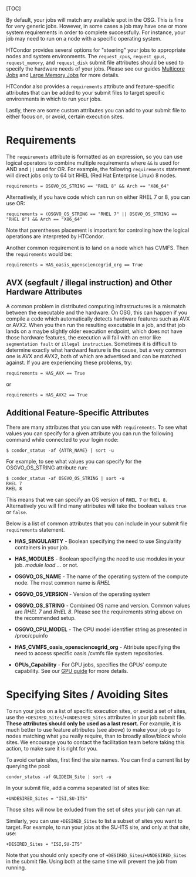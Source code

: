 [title]: - "Control Where Your Jobs Run / Job Requirements"

[TOC]

By default, your jobs will match any available spot in the OSG. This is fine
for very generic jobs. However, in some cases a job may have one or more system
requirements in order to complete successfully. For instance, your job may need to run
on a node with a specific operating system.

HTCondor provides several options for "steering" your jobs to appropriate
nodes and system environments. The `request_cpus`, `request_gpus`, `request_memory`, and `request_disk`
submit file attributes should be used to specify the hardware needs of your jobs.
Please see our guides [Multicore Jobs](https://support.opensciencegrid.org/support/solutions/articles/5000653862-multicore-jobs) and [Large Memory Jobs](https://support.opensciencegrid.org/support/solutions/articles/5000652304-large-memory-jobs)
for more details.

HTCondor also provides a `requirements` attribute and feature-specific
attributes that can be added to your submit files to target specific environments in
which to run your jobs. 

Lastly, there are some custom attributes you can add to your submit file to
either focus on, or avoid, certain execution sites.

# Requirements

The `requirements` attribute is formatted as an expression, so you can use logical
operators to combine multiple requirements where `&&` is used for AND and
`||` used for OR. For example, the following `requirements` statement will direct
jobs only to 64 bit RHEL (Red Hat Enterprise Linux) 8 nodes.

    requirements = OSGVO_OS_STRING == "RHEL 8" && Arch == "X86_64"

Alternatively, if you have code which can run on either RHEL 7 or 8, you can use OR:

    requirements = (OSGVO_OS_STRING == "RHEL 7" || OSGVO_OS_STRING == "RHEL 8") && Arch == "X86_64"

Note that parentheses placement is important for controling how the logical operations
are interpreted by HTCondor.
 
Another common requirement is to land on a node which has CVMFS.
Then the `requirements` would be:

	requirements = HAS_oasis_opensciencegrid_org == True

## AVX (segfault / illegal instruction) and Other Hardware Attributes

A common problem in distributed computing infrastructures is a mismatch between
the executable and the hardware. On OSG, this can happen if you compile a code
which automatically detects hardware features such as AVX or AVX2. When you then
run the resulting executable in a job, and that job lands on a maybe slightly
older execution endpoint, which does not have those hardware features, the
execution will fail with an error like `segmentation fault` or
`illegal instruction`. Sometimes it is difficult to determine exactly what
hardward feature is the cause, but a very common one is AVX and AVX2, both of
which are advertised and can be matched against. If you are experiencing these
problems, try:

    requirements = HAS_AVX == True

or

    requirements = HAS_AVX2 == True

## Additional Feature-Specific Attributes

There are many attributes that you can use with `requirements`. To see what values
you can specify for a given attribute you can run the following command while
connected to your login node:

	$ condor_status -af {ATTR_NAME} | sort -u
	
For example, to see what values you can specify for the OSGVO_OS_STRING attribute run:
	
	$ condor_status -af OSGVO_OS_STRING | sort -u
    RHEL 7
    RHEL 8

This means that we can specify an OS version of `RHEL 7` or `RHEL 8`. Alternatively
you will find many attributes will take the boolean values `true` or `false`.

Below is a list of common attributes that you can include in your submit file `requirements` statement. 

- **HAS_SINGULARITY** - Boolean specifying the need to use Singularity containers in your job.

- **HAS_MODULES** - Boolean specifying the need to use modules in your job.
  _module load ..._ or not.

- **OSGVO_OS_NAME** - The name of the operating system of the compute node. 
  The most common name is _RHEL_

- **OSGVO_OS_VERSION** - Version of the operating system

- **OSGVO_OS_STRING** - Combined OS name and version. Common values are
  _RHEL 7_ and _RHEL 8_. Please see the requirements string above on the
  recommended setup.

- **OSGVO_CPU_MODEL** - The CPU model identifier string as presented in
  /proc/cpuinfo

- **HAS_CVMFS_oasis_opensciencegrid_org** - Attribute specifying
  the need to access specific oasis /cvmfs file system repositories.

- **GPUs_Capability** - For GPU jobs, specifies the GPUs' compute capability.
  See our [GPU guide](5000653025) for more details.

# Specifying Sites / Avoiding Sites

To run your jobs on a list of specific execution sites, or avoid a set of 
sites, use the `+DESIRED_Sites`/`+UNDESIRED_Sites` attributes in your job
submit file. **These attributes should only be used as a last resort.** For
example, it is much better to use feature attributes (see above) to make
your job go to nodes matching what you really require, than to broadly
allow/block whole sites. We encourage you to contact the facilitation team before taking this action, to make sure it is right for you. 

To avoid certain sites, first find the site names. You can find a 
current list by querying the pool:

    condor_status -af GLIDEIN_Site | sort -u

In your submit file, add a comma separated list of sites like:

    +UNDESIRED_Sites = "ISI,SU-ITS"

Those sites will now be exluded from the set of sites your job can
run at.

Similarly, you can use `+DESIRED_Sites` to list a subset of sites
you want to target. For example, to run your jobs at the SU-ITS site,
and only at that site, use:


    +DESIRED_Sites = "ISI,SU-ITS"

Note that you should only specify one of `+DESIRED_Sites`/`+UNDESIRED_Sites`
in the submit file. Using both at the same time will prevent the job from
running.

